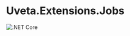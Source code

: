 # Uveta.Extensions.Jobs

![.NET Core](https://github.com/uveta/extensions-jobs/workflows/.NET%20Core/badge.svg?branch=main)
